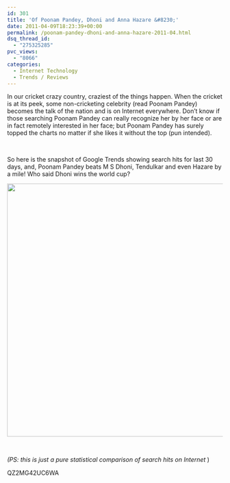 ```yaml
---
id: 301
title: 'Of Poonam Pandey, Dhoni and Anna Hazare &#8230;'
date: 2011-04-09T18:23:39+00:00
permalink: /poonam-pandey-dhoni-and-anna-hazare-2011-04.html
dsq_thread_id:
  - "275325285"
pvc_views:
  - "8066"
categories:
  - Internet Technology
  - Trends / Reviews
---
```

In our cricket crazy country, craziest of the things happen. When the cricket is at its peek, some non-cricketing celebrity (read Poonam Pandey) becomes the talk of the nation and is on Internet everywhere. Don&#8217;t know if those searching Poonam Pandey can really recognize her by her face or are in fact remotely interested in her face; but Poonam Pandey has surely topped the charts no matter if she likes it without the top (pun intended).

&nbsp;

So here is the snapshot of Google Trends showing search hits for last 30 days, and, Poonam Pandey beats M S Dhoni, Tendulkar and even Hazare by a mile! Who said Dhoni wins the world cup?

[<img class="aligncenter size-full wp-image-302" src="http://www.prashantparashar.com/wp-content/uploads/2011/04/trends.png" alt="" width="611" height="591" srcset="http://www.prashantparashar.com/wp-content/uploads/2011/04/trends.png 611w, http://www.prashantparashar.com/wp-content/uploads/2011/04/trends-300x290.png 300w" sizes="(max-width: 611px) 100vw, 611px" />](http://www.prashantparashar.com/wp-content/uploads/2011/04/trends.png)

&nbsp;

_(PS: this is just a pure statistical comparison of search hits on Internet_ )

QZ2MG42UC6WA
